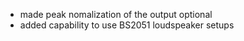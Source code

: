 - made peak nomalization of the output optional 
- added capability to use BS2051 loudspeaker setups